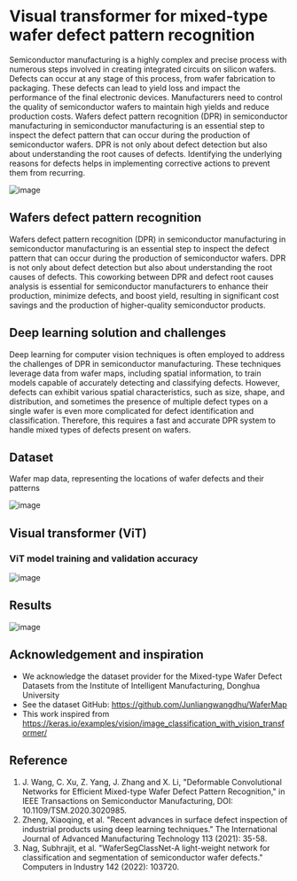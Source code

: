 # Visual transformer for mixed-type wafer defect pattern recognition

 Semiconductor manufacturing is a highly complex and precise process with numerous steps involved in creating integrated circuits on silicon wafers. Defects can occur at any stage of this process, from wafer fabrication to packaging. These defects can lead to yield loss and impact the performance of the final electronic devices. Manufacturers need to control the quality of semiconductor wafers to maintain high yields and reduce production costs. Wafers defect pattern recognition (DPR) in semiconductor manufacturing in semiconductor manufacturing is an essential step to inspect the defect pattern that can occur during the production of semiconductor wafers. DPR is not only about defect detection but also about understanding the root causes of defects. Identifying the underlying reasons for defects helps in implementing corrective actions to prevent them from recurring.

![image](https://github.com/PanithanS/Wafers-Defect-Recognition-for-Semiconductor--Manufacturing/assets/83627892/3e059907-fb2b-4ce9-8cbd-440e5afccb10)

## Wafers defect pattern recognition
  Wafers defect pattern recognition (DPR) in semiconductor manufacturing in semiconductor manufacturing is an essential step to inspect the defect pattern that can occur during the production of semiconductor wafers. DPR is not only about defect detection but also about understanding the root causes of defects. This coworking between DPR and defect root causes analysis is essential for semiconductor manufacturers to enhance their production, minimize defects, and boost yield, resulting in significant cost savings and the production of higher-quality semiconductor products. 

## Deep learning solution and challenges
 Deep learning for computer vision techniques is often employed to address the challenges of DPR in semiconductor manufacturing. These techniques leverage data from wafer maps, including spatial information, to train models capable of accurately detecting and classifying defects. However, defects can exhibit various spatial characteristics, such as size, shape, and distribution, and sometimes the presence of multiple defect types on a single wafer is even more complicated for defect identification and classification. Therefore, this requires a fast and accurate DPR system to handle mixed types of defects present on wafers.

## Dataset
  Wafer map data, representing the locations of wafer defects and their patterns

![image](https://github.com/PanithanS/Wafers-Defect-Recognition-for-Semiconductor-Manufacturing/assets/83627892/cfaaa855-0cf4-442a-8c19-10322361ee6d)

## Visual transformer (ViT)

### ViT model training and validation accuracy

![image](https://github.com/PanithanS/Wafers-Defect-Recognition-for-Semiconductor-Manufacturing/assets/83627892/d30b5bbc-cb8a-4605-bdc0-ecafeda91c9f)

## Results
![image](https://github.com/PanithanS/Wafers-Defect-Recognition-for-Semiconductor-Manufacturing/assets/83627892/854feccc-df21-45ee-a962-1fb6e76bc849)

## Acknowledgement and inspiration
- We acknowledge the dataset provider for the Mixed-type Wafer Defect Datasets from the Institute of Intelligent Manufacturing, Donghua University
- See the dataset GitHub: https://github.com/Junliangwangdhu/WaferMap
- This work inspired from https://keras.io/examples/vision/image_classification_with_vision_transformer/

## Reference
1. J. Wang, C. Xu, Z. Yang, J. Zhang and X. Li, "Deformable Convolutional Networks for Efficient Mixed-type Wafer Defect Pattern Recognition," in IEEE Transactions on Semiconductor Manufacturing, DOI: 10.1109/TSM.2020.3020985.
2. Zheng, Xiaoqing, et al. "Recent advances in surface defect inspection of industrial products using deep learning techniques." The International Journal of Advanced Manufacturing Technology 113 (2021): 35-58.
3. Nag, Subhrajit, et al. "WaferSegClassNet-A light-weight network for classification and segmentation of semiconductor wafer defects." Computers in Industry 142 (2022): 103720.
